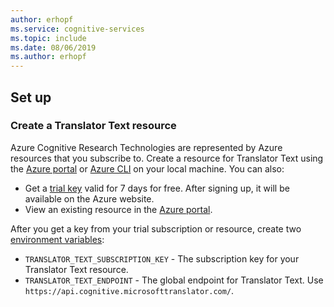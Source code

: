 ```yaml
---
author: erhopf
ms.service: cognitive-services
ms.topic: include
ms.date: 08/06/2019
ms.author: erhopf
---
```

## Set up

### Create a Translator Text resource

Azure Cognitive Research Technologies are represented by Azure resources that you subscribe to. Create a resource for Translator Text using the [Azure portal](https://docs.microsoft.com/azure/cognitive-services/cognitive-services-apis-create-account) or [Azure CLI](https://docs.microsoft.com/azure/cognitive-services/cognitive-services-apis-create-account-cli) on your local machine. You can also:

* Get a [trial key](https://azure.microsoft.com/try/cognitive-services) valid for 7 days for free. After signing up, it will be available on the Azure website.
* View an existing resource in the [Azure portal](https://portal.azure.com/).

After you get a key from your trial subscription or resource, create two [environment variables](https://docs.microsoft.com/azure/cognitive-services/cognitive-services-apis-create-account#configure-an-environment-variable-for-authentication):

* `TRANSLATOR_TEXT_SUBSCRIPTION_KEY` - The subscription key for your Translator Text resource.
* `TRANSLATOR_TEXT_ENDPOINT` - The global endpoint for Translator Text. Use `https://api.cognitive.microsofttranslator.com/`.
